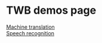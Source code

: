 <div id="top">
<h1>TWB demos page</h1>

<p>
<a href="/translate">Machine translation</a>
<br>
<a href="/transcribe">Speech recognition</a>
</p>
</div>

